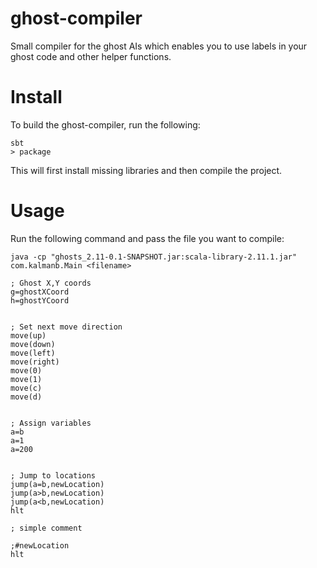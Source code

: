 # ghost-compiler

Small compiler for the ghost AIs which enables you to use labels in
your ghost code and other helper functions.

# Install

To build the ghost-compiler, run the following:

    sbt
    > package

This will first install missing libraries and then compile the project.

# Usage

Run the following command and pass the file you want to compile:

    java -cp "ghosts_2.11-0.1-SNAPSHOT.jar:scala-library-2.11.1.jar" com.kalmanb.Main <filename>

    ; Ghost X,Y coords
    g=ghostXCoord
    h=ghostYCoord


    ; Set next move direction
    move(up)
    move(down)
    move(left)
    move(right)
    move(0)
    move(1)
    move(c)
    move(d)


    ; Assign variables
    a=b
    a=1
    a=200


    ; Jump to locations
    jump(a=b,newLocation)
    jump(a>b,newLocation)
    jump(a<b,newLocation)
    hlt

    ; simple comment

    ;#newLocation
    hlt

